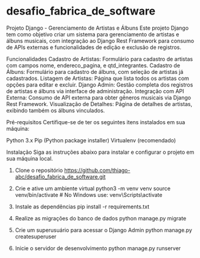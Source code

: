 # desafio_fabrica_de_software

Projeto Django - Gerenciamento de Artistas e Álbuns
Este projeto Django tem como objetivo criar um sistema para gerenciamento de artistas e álbuns musicais, com integração ao Django Rest Framework para consumo de APIs externas e funcionalidades de edição e exclusão de registros.

Funcionalidades
Cadastro de Artistas: Formulário para cadastro de artistas com campos nome, endereco_pagina, e qtd_integrantes.
Cadastro de Álbuns: Formulário para cadastro de álbuns, com seleção de artistas já cadastrados.
Listagem de Artistas: Página que lista todos os artistas com opções para editar e excluir.
Django Admin: Gestão completa dos registros de artistas e álbuns via interface de administração.
Integração com API Externa: Consumo de API externa para obter gêneros musicais via Django Rest Framework.
Visualização de Detalhes: Página de detalhes de artistas, exibindo também os álbuns vinculados.

Pré-requisitos
Certifique-se de ter os seguintes itens instalados em sua máquina:

Python 3.x
Pip (Python package installer)
Virtualenv (recomendado)

Instalação
Siga as instruções abaixo para instalar e configurar o projeto em sua máquina local.

1. Clone o repositório
https://github.com/thiago-abc/desafio_fabrica_de_software.git

2. Crie e ative um ambiente virtual
python3 -m venv venv
source venv/bin/activate  # No Windows use: venv\Scripts\activate

3. Instale as dependências
pip install -r requirements.txt

4. Realize as migrações do banco de dados
python manage.py migrate

5. Crie um superusuário para acessar o Django Admin
python manage.py createsuperuser

6. Inicie o servidor de desenvolvimento
python manage.py runserver
